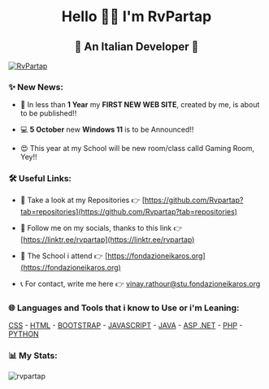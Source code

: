 <h1 align="center"> Hello 👀👋 I'm RvPartap </h1>

<h2 align="center"> 🍕 An Italian Developer 🍕 </h2>

<p align="left"><a href="https://github.com/ryo-ma/github-profile-trophy"><img src="https://github-profile-trophy.vercel.app/?username=rvpartap" alt="RvPartap"/></a></p>

<h3 align="left"> ✨ New News: </h3>

- 🎉 In less than **1 Year** my **FIRST NEW WEB SITE**, created by me, is about to be published!!

- 💻 **5 October** new **Windows 11** is to be Announced!!

- 😍 This year at my School will be new room/class calld Gaming Room, Yey!!

<h3 align="left"> 🛠 Useful Links: </h3>

- 📑 Take a look at my Repositories 👉 [https://github.com/Rvpartap?tab=repositories](https://github.com/Rvpartap?tab=repositories)

- 🔗 Follow me on my socials, thanks to this link 👉 [https://linktr.ee/rvpartap](https://linktr.ee/rvpartap)

- 🏫 The School i attend 👉 [https://fondazioneikaros.org](https://fondazioneikaros.org)

- 📞 For contact, write me here 👉 <a href="mailto:vinay.rathour@stu.fondazioneikaros.org">vinay.rathour@stu.fondazioneikaros.org</a>


<h3 align="left">🌐 Languages and Tools that i know to Use or i'm Leaning:</h3>
<p align="left"> 
<p><a href="https://www.w3schools.com/css/default.asp" target="_blank">CSS</a> - <a href="https://www.w3schools.com/html/default.asp" target="_blank">HTML</a> - <a href="https://www.w3schools.com/bootstrap5/index.php" target="_blank">BOOTSTRAP</a> - <a href="https://www.w3schools.com/js/default.asp" target="_blank">JAVASCRIPT</a> - <a href="https://www.w3schools.com/java/default.asp" target="_blank">JAVA</a> - <a href="https://www.w3schools.com/asp/default.asp" target="_blank">ASP .NET</a> - <a href="https://www.w3schools.com/php/default.asp" target="_blank">PHP</a> - <a href="https://www.w3schools.com/python/default.asp" target="_blank">PYTHON</a></p>
</p>

<h3 align="left"> 📊 My Stats: </h3>

<p><img align="center" src="https://github-readme-stats.vercel.app/api/top-langs?username=rvpartap&show_icons=true&locale=en&layout=compact" alt="rvpartap" /></p>
